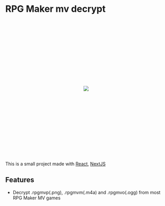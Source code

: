 # RPG Maker mv decrypt

<div style="display:flex;justify-content:center; align-items:center;height:424px"><img src="https://i.imgur.com/Gx4kAdw.jpg"/></div>

This is a small project made with [React](https://reactjs.org/), [NextJS](https://nextjs.org/)

## Features

* Decrypt .rpgmvp(.png), .rpgmvm(.m4a) and .rpgmvo(.ogg) from most RPG Maker MV games

